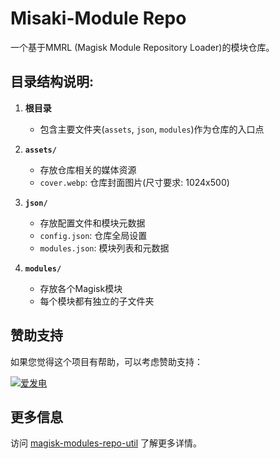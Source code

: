 # Misaki-Module Repo

一个基于MMRL (Magisk Module Repository Loader)的模块仓库。

## 目录结构说明:

1. **根目录**
   * 包含主要文件夹(`assets`, `json`, `modules`)作为仓库的入口点

2. **`assets/`**
   * 存放仓库相关的媒体资源
   * `cover.webp`: 仓库封面图片(尺寸要求: 1024x500)

3. **`json/`**
   * 存放配置文件和模块元数据
   * `config.json`: 仓库全局设置
   * `modules.json`: 模块列表和元数据

4. **`modules/`**
   * 存放各个Magisk模块
   * 每个模块都有独立的子文件夹

## 赞助支持

如果您觉得这个项目有帮助，可以考虑赞助支持：

[![爱发电](https://afdian.net/static/img/logo.png)](https://afdian.com/a/misak10)

## 更多信息

访问 [magisk-modules-repo-util](https://github.com/Googlers-Repo/magisk-modules-repo-util) 了解更多详情。 
